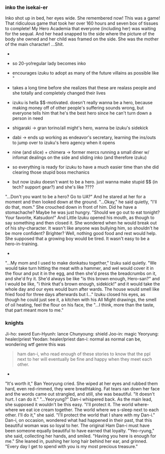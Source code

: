 ### inko the isekai-er

Inko shot up in bed, her eyes wide. She remembered now! This was a game! That ridiculous game that took her over 160 hours and seven box of tissues to complete! My Hero Academia that everyone (including her) was waiting for the sequal.
And her head snapped to the side where the picture of the body she owned and her child was framed on the side.
She was the mother of the main character!
...Shit.

-

- so 20-yo!regular lady becomes inko
- encourages izuku to adopt as many of the future villains as possible like "
- takes a long time before she realizes that these are realass people and she totally and completely changed their lives
- izuku is hella $$-motivated. doesn't really wanna be a hero, because making money off of other people's suffering sounds wrong, but everyone tells him that he's the best hero since he can't turn down a person in need
- shigaraki -> gran torino/all might's hero, wanna be izuku's sidekick
- dabi -> ends up working as endeavor's secretary, learning the ins/outs to jump over to izuku's hero agency when it opens
- nine (and slice) + chimera -> former mercs running a small diner w/ infomat dealings on the side and sliding inko (and therefore izuku) 
-  so everything is ready for izuku to have a much easier time than she did clearing those stupid boss mechanics 
- but now izuku doesn't want to be a hero. just wanna make stupid $$ (in tech? support gear?) and she's like ????

"...Don't you want to be a hero? Go to UA?"
And he stared at her for a moment and then looked down at the ground. 
"...Okay," he said quietly, "I'll do that, mom."
She crouched down in front of him. Did he have a stomachache? Maybe he was just hungry.
"Should we go out to eat tonight? Your favorite, Katsudon!"
And Little Izuku opened his mouth, as though to say something and then closed it. She wondered when he would break out of his shy-character. It wasn't like anyone was bullying him, so shouldn't he be more confident? Brighter?
Well, nothing good food and rest would help. She supposed that a growing boy would be tired. It wasn't easy to be a hero-in-training.

-

"...My mom and I used to make donkatsu together," Izuku said quietly. "We would take turn hitting the meat with a hammer, and weI would cover it in the flour and put it in the egg, and then she'd press the breadcrumbs on it, and she'd fry it. She'd always be like "is this brown enough, Hero-san?" and I would be like, "i think that's brown enough, sidekick!" and it would take the whole day and our eyes would burn after wards. The house would smell like fried food for  three days afterwards but I..."
Izuku closed his eyes, as though he could just see it, a kitchen with his All Might drawings, the smell of oil heating, feel the flour on his face, the 
"...I think, more than the taste, that part meant more to me."



### knights 
Ji-ho: sword
Eun-Hyunh: lance
Chunyoung: shield
Joo-in: magic
Yeoryung: healer/priest
Yeodan: healer/priest
dan-i: normal as normal can be, wondering wtf genre this was
> ham dan-i, who read enough of these stories to know that the ppl next to her will eventually be fine and happy when they meet each other. 

-

"It's worth it," Ban Yeoryung cried. She wiped at her eyes and rubbed them hard, even red-rimmed, they were breathtaking. Fat tears ran down her face and the words came out strangled, and still, she was beautiful. "It doesn't hurt. I can do it."
"...Yeoryung?" Dan-i whispered back. As the main lead, she supposed it wouldn't be this easy.
"I'll protect it. The world where-where we eat ice cream together. The world where we s-sleep next to each other. I'll do it," she said. "I'll protect the world that I share with my Dan-i."
Dan-i, on occasion, wondered what had happened in their past, that this beautiful woman was so loyal to her. The original Ham Dan-i must have been someone equally beautiful to have earned that loyalty. 
"Yeo-ryung," she said, collecting her hands, and smiled. "Having you here is enough for me." She leaned in, pushing her long hair behind her ear, and grinned. "Every day I get to spend with you is my most precious treasure."
